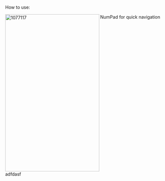 How to use:

<img width="300" height="500" alt="1077117" src="https://github.com/user-attachments/assets/69c8e63d-8a53-40a5-84f9-cb251c67d2d9" align="left" width="10%" />

NumPad for quick navigation

<br clear="left"/>
adfdasf
